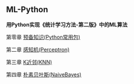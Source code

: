 ## ML-Python

**用Python实现《统计学习方法-第二版》中的ML算法**

第零章 [预备知识(Python常用包)](https://github.com/NathanYu1124/ML-Python/tree/master/Packages)

第二章 [感知机(Perceptron)](https://github.com/NathanYu1124/ML-Python/blob/master/Perceptron(%E6%84%9F%E7%9F%A5%E6%9C%BA)/Perceptron.py)

第三章 [K近邻(KNN)](https://github.com/NathanYu1124/ML-Python/blob/master/KNN(K%E8%BF%91%E9%82%BB)/KNN.py)

第四章 [朴素贝叶斯(NaiveBayes)](https://github.com/NathanYu1124/ML-Python/blob/master/NaiveBayes(%E6%9C%B4%E7%B4%A0%E8%B4%9D%E5%8F%B6%E6%96%AF)/NaiveBayes.py)

